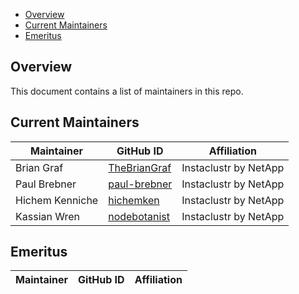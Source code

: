 - [Overview](#overview)
- [Current Maintainers](#current-maintainers)
- [Emeritus](#emeritus)

## Overview

This document contains a list of maintainers in this repo.

## Current Maintainers

| Maintainer         | GitHub ID                                                 | Affiliation |
| ------------------ | --------------------------------------------------------- | ----------- |
| Brian Graf         | [TheBrianGraf](https://github.com/thebriangraf)           | Instaclustr by NetApp |
| Paul Brebner       | [paul-brebner](https://github.com/paul-brebner)           | Instaclustr by NetApp |
| Hichem Kenniche    | [hichemken](https://github.com/hichemken)                 | Instaclustr by NetApp |
| Kassian Wren       | [nodebotanist](https://github.com/nodebotanist)           | Instaclustr by NetApp |


## Emeritus

| Maintainer         | GitHub ID                                                 | Affiliation |
| ------------------ | --------------------------------------------------------- | ----------- |